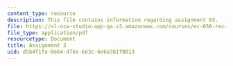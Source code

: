 ```yaml
---
content_type: resource
description: This file contains information regarding assignment 03.
file: https://ol-ocw-studio-app-qa.s3.amazonaws.com/courses/ec-050-recreate-experiments-from-history-inform-the-future-from-the-past-galileo-january-iap-2010/d5b4f1fa8eb4d76e6e3c6e6a3b1f8013_MITEC_050IAP10_assn03.pdf
file_type: application/pdf
resourcetype: Document
title: Assignment 3
uid: d5b4f1fa-8eb4-d76e-6e3c-6e6a3b1f8013
---
```

